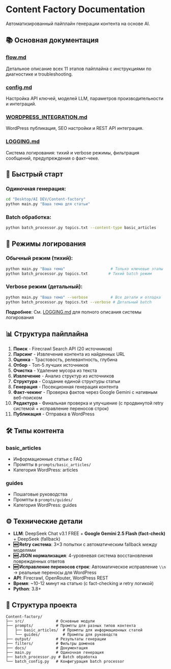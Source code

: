 # Content Factory Documentation

Автоматизированный пайплайн генерации контента на основе AI.

## 📚 Основная документация

### [flow.md](flow.md)
Детальное описание всех 11 этапов пайплайна с инструкциями по диагностике и troubleshooting.

### [config.md](config.md)
Настройка API ключей, моделей LLM, параметров производительности и интеграций.

### [WORDPRESS_INTEGRATION.md](WORDPRESS_INTEGRATION.md)
WordPress публикация, SEO настройки и REST API интеграция.

### [LOGGING.md](LOGGING.md)
Система логирования: тихий и verbose режимы, фильтрация сообщений, предупреждения о факт-чеке.

## 🎯 Быстрый старт

### Одиночная генерация:
```bash
cd "Desktop/AI DEV/Content-factory"
python main.py "Ваша тема для статьи"
```

### Batch обработка:
```bash
python batch_processor.py topics.txt --content-type basic_articles
```

## 🔧 Режимы логирования

### Обычный режим (тихий):
```bash
python main.py "Ваша тема"                    # Только ключевые этапы
python batch_processor.py topics.txt         # Тихий batch режим
```

### Verbose режим (детальный):
```bash
python main.py "Ваша тема" --verbose          # Все детали и отладка
python batch_processor.py topics.txt --verbose # Детальный batch
```

**Подробнее**: См. [LOGGING.md](LOGGING.md) для полного описания системы логирования

## 📊 Структура пайплайна

1. **Поиск** - Firecrawl Search API (20 источников)
2. **Парсинг** - Извлечение контента из найденных URL
3. **Оценка** - Трастовость, релевантность, глубина
4. **Отбор** - Топ-5 лучших источников
5. **Очистка** - Удаление мусора из текста
6. **Извлечение** - Анализ структур из источников
7. **Структура** - Создание единой структуры статьи
8. **Генерация** - Посекционная генерация контента
9. **Факт-чекинг** - Проверка фактов через Google Gemini с нативным веб-поиском
10. **Редактура** - Финальная проверка и улучшение (с продвинутой retry системой + исправление переносов строк)
11. **Публикация** - Отправка в WordPress

## 🛠 Типы контента

### basic_articles
- Информационные статьи с FAQ
- Промпты в `prompts/basic_articles/`
- Категория WordPress: articles

### guides
- Пошаговые руководства
- Промпты в `prompts/guides/`
- Категория WordPress: guides

## ⚙️ Технические детали

- **LLM**: DeepSeek Chat v3.1 FREE + **Google Gemini 2.5 Flash (fact-check)** + DeepSeek (fallback)
- **🆕 Retry система**: 3×3 попытки с автоматическим fallback между моделями
- **🆕 JSON нормализация**: 4-уровневая система восстановления поврежденных ответов
- **🆕 Исправление переносов строк**: Автоматическое исправление `\\n` → реальные переносы для WordPress
- **API**: Firecrawl, OpenRouter, WordPress REST
- **Время**: ~10-12 минут на статью (с fact-checking и retry логикой)
- **Python**: 3.8+

## 📁 Структура проекта

```
Content-factory/
├── src/              # Основные модули
├── prompts/          # Промпты для разных типов контента
│   ├── basic_articles/  # Промпты для информационных статей
│   └── guides/          # Промпты для руководств
├── output/           # Результаты генерации
├── filters/          # Фильтры доменов
├── docs/             # Документация
├── main.py           # Одиночная генерация
├── batch_processor.py # Batch обработка
└── batch_config.py   # Конфигурация batch processor
```